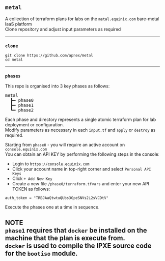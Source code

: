 ## `metal`
A collection of terraform plans for labs on the `metal.equinix.com` bare-metal IaaS platform  
Clone repository and adjust input parameters as required  

---

### `clone`
```
git clone https://github.com/apnex/metal
cd metal
```

---

### `phases`
This repo is organised into 3 key phases as follows:  

<pre>
metal
  &#x2523&#x2501 phase0
  &#x2523&#x2501 phase1
  &#x2517&#x2501 phase2
</pre>

Each phase and directory represents a single atomic terraform plan for lab deployment or configuration.  
Modify parameters as necessary in each `input.tf` and `apply` or `destroy` as required.

Starting from `phase0` - you will require an active account on `console.equinix.com`  
You can obtain an API KEY by performing the following steps in the console:  
- Login to `https://console.equinix.com`  
- Click your account name in top-right corner and select `Personal API Keys`  
- Click `+ Add New Key`  
- Create a new file `/phase0/terraform.tfvars` and enter your new API TOKEN as follows:  
```
auth_token = "TRBJAaQtwtuQUbs3GpeSNVs2L2sVCDtV"
```

Execute the phases one at a time in sequence.  

**NOTE**  
`phase1` requires that `docker` be installed on the machine that the plan is execute from.  
`docker` is used to compile the IPXE source code for the `bootiso` module.  
---
